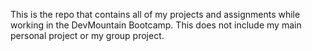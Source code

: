 This is the repo that contains all of my projects and assignments while working in the DevMountain Bootcamp. This does not include my main personal project or my group project.
